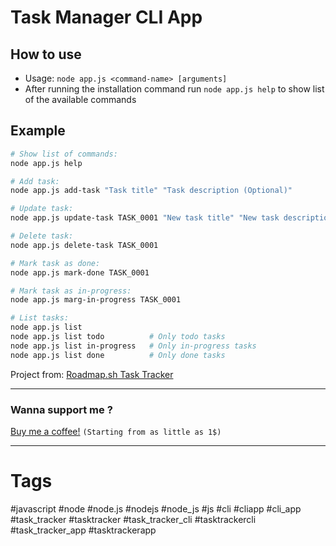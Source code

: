 # Task Manager CLI App

## How to use

-   Usage: `node app.js <command-name> [arguments]`
-   After running the installation command run `node app.js help` to show list of the available commands

## Example

```bash
# Show list of commands:
node app.js help

# Add task:
node app.js add-task "Task title" "Task description (Optional)"

# Update task:
node app.js update-task TASK_0001 "New task title" "New task description (Optional)"

# Delete task:
node app.js delete-task TASK_0001

# Mark task as done:
node app.js mark-done TASK_0001

# Mark task as in-progress:
node app.js marg-in-progress TASK_0001

# List tasks:
node app.js list
node app.js list todo          # Only todo tasks
node app.js list in-progress   # Only in-progress tasks
node app.js list done          # Only done tasks
```

Project from: [Roadmap.sh Task Tracker](https://roadmap.sh/projects/task-tracker)

___________________________________________
### Wanna support me ?
[Buy me a coffee!](https://ko-fi.com/youssufsalah) `(Starting from as little as 1$)`

___________________________________________
# Tags
#javascript #node #node.js #nodejs #node_js #js #cli #cliapp #cli_app #task_tracker #tasktracker #task_tracker_cli #tasktrackercli #task_tracker_app #tasktrackerapp
